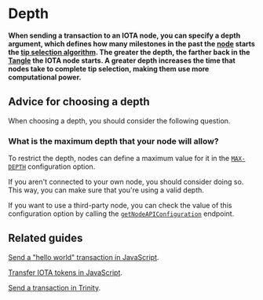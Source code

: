 # Depth

**When sending a transaction to an IOTA node, you can specify a depth argument, which defines how many milestones in the past the [node](../network/nodes.md) starts the [tip selection algorithm](../network/the-tangle.md#tip-selection). The greater the depth, the farther back in the [Tangle](../network/the-tangle.md) the IOTA node starts. A greater depth increases the time that nodes take to complete tip selection, making them use more computational power.**

## Advice for choosing a depth

When choosing a depth, you should consider the following question.

### What is the maximum depth that your node will allow?

To restrict the depth, nodes can define a maximum value for it in the [`MAX-DEPTH`](root://iri/1.0/references/iri-configuration-options.md#max-depth) configuration option.

If you aren't connected to your own node, you should consider doing so. This way, you can make sure that you're using a valid depth.

If you want to use a third-party node, you can check the value of this configuration option by calling the [`getNodeAPIConfiguration`](root://iri/1.0/references/iri-api-reference.md#getnodeapiconfiguration) endpoint.

## Related guides

[Send a "hello world" transaction in JavaScript](root://core/1.0/tutorials/js/send-your-first-bundle.md).

[Transfer IOTA tokens in JavaScript](root://core/1.0/tutorials/js/transfer-iota-tokens.md).

[Send a transaction in Trinity](root://wallets/0.1/trinity/how-to-guides/send-a-transaction.md).
